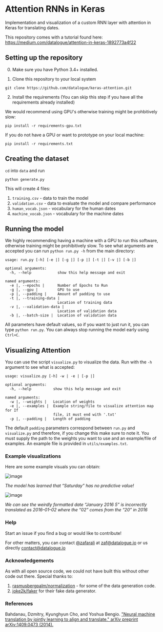 # Attention RNNs in Keras

Implementation and visualization of a custom RNN layer with attention in Keras for translating dates.

This repository comes with a tutorial found here: https://medium.com/datalogue/attention-in-keras-1892773a4f22

## Setting up the repository

0. Make sure you have Python 3.4+ installed.

1. Clone this repository to your local system

```
git clone https://github.com/datalogue/keras-attention.git
```

2. Install the requirements
(You can skip this step if you have all the requirements already installed)

We would recommend using GPU's otherwise training might be prohbitively slow:

```
pip install -r requirements-gpu.txt
```

If you do not have a GPU or want to prototype on your local machine:

```
pip install -r requirements.txt
```


## Creating the dataset

`cd` into `data` and run

```
python generate.py
```

This will create 4 files:
1. `training.csv` - data to train the model
2. `validation.csv` - data to evaluate the model and compare performance
3. `human_vocab.json` - vocabulary for the human dates
4. `machine_vocab.json` - vocabulary for the machine dates


## Running the model

We highly recommending having a machine with a GPU to run this software, otherwise training might be prohibitively slow. To see what arguments are accepted you can run `python run.py -h` from the main directory:

```
usage: run.py [-h] [-e |] [-g |] [-p |] [-t |] [-v |] [-b |]

optional arguments:
  -h, --help            show this help message and exit

named arguments:
  -e |, --epochs |      Number of Epochs to Run
  -g |, --gpu |         GPU to use
  -p |, --padding |     Amount of padding to use
  -t |, --training-data |
                        Location of training data
  -v |, --validation-data |
                        Location of validation data
  -b |, --batch-size |  Location of validation data
```

All parameters have default values, so if you want to just run it, you can type `python run.py`. You can always stop running the model early using `Ctrl+C`.

## Visualizing Attention

You can use the script `visualize.py` to visualize the data. Run with the `-h` argument to see what is accepted:

```
usage: visualize.py [-h] -w | -e | [-p |]

optional arguments:
  -h, --help          show this help message and exit

named arguments:
  -w |, --weights |   Location of weights
  -e |, --examples |  Example string/file to visualize attention map for If
                      file, it must end with '.txt'
  -p |, --padding |   Length of padding
```

The default `padding` parameters correspond between `run.py` and `visualize.py` and therefore, if you change this make sure to note it. You must supply the path to the weights you want to use and an example/file of examples. An example file is provided in `utils/examples.txt`. 

### Example visualizations

Here are some example visuals you can obtain:

![image](https://user-images.githubusercontent.com/6295292/26899949-bbac0c7c-4b9e-11e7-84d6-c2f31166af07.png)

*The model has learned that “Saturday” has no predictive value!*

![image](https://user-images.githubusercontent.com/6295292/26899993-dd40e416-4b9e-11e7-99ec-71d536832347.png)

*We can see the weirdly formatted date “January 2016 5” is incorrectly translated as 2016–01–02 where the “02” comes from the “20” in 2016*

### Help

Start an issue if you find a bug or would like to contribute!

For other matters, you can contact [@zafarali](http://www.github.com/zafarali) at zaf@datalogue.io or us directly contact@datalogue.io 


### Acknowledgements

As with all open source code, we could not have built this without other code out there. Special thanks to:

1. [rasmusbergpalm/normalization](https://github.com/rasmusbergpalm/normalization/blob/master/babel_data.py) - for some of the data generation code.
2. [joke2k/faker](https://github.com/joke2k/faker) for their fake data generator.

### References

Bahdanau, Dzmitry, Kyunghyun Cho, and Yoshua Bengio. 
["Neural machine translation by jointly learning to align and translate." 
arXiv preprint arXiv:1409.0473 (2014).](https://arxiv.org/abs/1409.0473)
